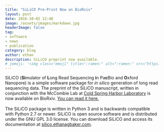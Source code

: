 ```yaml
---
title: "SiLiCO Pre-Print Now on BioRxiv"
layout: post
date: 2016-10-02 12:48
image: /assets/images/markdown.jpg
headerImage: false
tag:
- software
- news
- publication
category: blog
author: ethan
description: SiLiCO preprint now available.
# jemoji: '<img class="emoji" title=":ramen:" alt=":ramen:" src="https://assets.github.com/images/icons/emoji/unicode/1f35c.png" height="20" width="20" align="absmiddle">'
---
```

SiLiCO (**Si**mulator of **L**ong Read Sequencing **i**n Pa**c**Bio and **O**xford Nanopore) is a simple software package for *in silico* generation of long read sequencing data. The preprint of the SiLiCO manuscript, written in conjunction with the McCombie Lab at [Cold Spring Harbor Laboratory](http://www.cshl.edu) is now available on BioRxiv. [You can read it here.](http://biorxiv.org/content/early/2016/09/22/076901)
<br>
<br>
The SiLiCO package is written in Python 3 and is backwards compatible with Python 2.7 or newer. SiLiCO is open source software and is distributed under the GNU GPL 3.0 license. You can download SiLiCO and access its documentation at [silico.ethanagbaker.com](http://silico.ethanagbaker.com).
